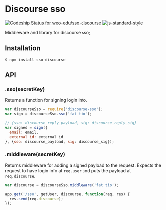 # Discourse sso

[![Codeship Status for weo-edu/sso-discourse](https://img.shields.io/codeship/5b259310-a5bb-0132-f089-42192025a880/master.svg)](https://codeship.com/projects/66828) [![js-standard-style](https://img.shields.io/badge/code%20style-standard-brightgreen.svg?style=flat)](https://github.com/feross/standard)

Middleware and library for discourse sso;

## Installation

```
$ npm install sso-discourse
```

## API

### .sso(secretKey)

Returns a function for signing login info.

```js
var discourseSso = require('discourse-sso');
var sign = discourseSso.sso('fat tio');

// {sso: discourse_reply_payload, sig: discourse_reply_sig}
var signed = sign({
  email: email,
  external_id: external_id
}, {sso: discourse_payload, sig: discourse_sig});

```

### .middleware(secretKey)

Returns middleware for adding a signed payload to the request. Expects the request to have login info at `req.user` and puts the payload at `req.discourse`.

```js
var discourse = discourseSso.middleware('fat tio');

app.get('/sso', getUser, discourse, function(req, res) {
  res.send(req.discourse);
});

```
